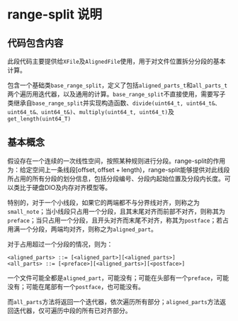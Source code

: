 # range-split 说明

## 代码包含内容

此段代码主要提供给`XFile`及`AlignedFile`使用，用于对文件位置拆分分段的基本计算。

包含一个基础类`base_range_split`，定义了包括`aligned_parts_t`和`all_parts_t`两个遍历用迭代器，以及通用的计算。`base_range_split`不直接使用，需要写子类继承自`base_range_split`并实现构造函数、`divide(uint64_t, uint64_t&、uint64_t&、uint64_t&)`、`multiply(uint64_t, uint64_t)`及`get_length(uint64_T)`

## 基本概念

假设存在一个连续的一次线性空间，按照某种规则进行分段。range-split的作用为：给定空间上一条线段$[\mathrm{offset}, \mathrm{offset}+\mathrm{length})$，range-split能够提供对此线段所占用的所有分段的划分信息，包括分段编号、分段内起始位置及分段内长度。可以类比于硬盘DIO及内存对齐模型等。

特别的，对于一个小线段，如果它的两端都不与分界线对齐，则称之为`small_note`；当小线段只占用一个分段，且其末尾对齐而前部不对齐，则称其为`preface`；当只占用一个分段，且开头对齐而末尾不对齐，称其为`postface`；若占用满一个分段，两端均对齐，则称之为`aligned_part`。

对于占用超过一个分段的情况，则为：

```
<aligned_parts> ::= [<aligned_part>][<aligned_parts>]
<all_parts> ::= [<preface>][<aligned_parts>][<postface>]
```

一个文件可能全都是`aligned_part`，可能没有；可能在头部有一个`preface`，可能没有；可能在尾部有一个`postface`，也可能没有。

而`all_parts`方法将返回一个迭代器，依次遍历所有部分；`aligned_parts`方法返回迭代器，仅可遍历中段的所有已对齐部分。